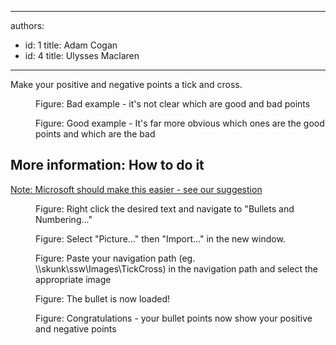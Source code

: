 

---
authors:
  - id: 1
    title: Adam Cogan
  - id: 4
    title: Ulysses Maclaren
---




<span class='intro'> Make your positive and negative points a tick and cross. 
 </span>


  <dl>
    <dt><img alt="" src="/Communication/RulesToBetterPowerpointPresentations/PublishingImages/TicksBad.jpg" /> </dt>
    <dd class="ms-rteCustom-FigureBad">Figure&#58; Bad example - it's not clear which are good and bad points </dd>
</dl>
<dl>
    <dt><img alt="" src="/Communication/RulesToBetterPowerpointPresentations/PublishingImages/TicksGood.jpg" /> </dt>
    <dd class="ms-rteCustom-FigureGood">Figure&#58; Good example - It's far more obvious which ones are the good points and which are the bad </dd>
</dl>
<dt>
<h2>More information&#58; How to do it</h2>
<p><a shape="rect" href="http&#58;//www.ssw.com.au/ssw/Standards/BetterSoftwareSuggestions/Office.aspx#RulesTicksCross">Note&#58; Microsoft should make this easier - see our suggestion</a></p>
<dl>
    <dt><img alt="" src="/Communication/RulesToBetterPowerpointPresentations/PublishingImages/RulesBullets01.jpg" /> </dt>
    <dd class="ms-rteCustom-FigureNormal">Figure&#58; Right click the desired text and navigate to &quot;Bullets and Numbering...&quot; </dd>
</dl>
<dl>
    <dt><img alt="" src="/Communication/RulesToBetterPowerpointPresentations/PublishingImages/RulesBullets02.jpg" /> </dt>
    <dd class="ms-rteCustom-FigureNormal">Figure&#58; Select &quot;Picture...&quot; then &quot;Import...&quot; in the new window. </dd>
</dl>
<dl>
    <dt><img alt="" src="/Communication/RulesToBetterPowerpointPresentations/PublishingImages/RulesBullets03.jpg" /> </dt>
    <dd class="ms-rteCustom-FigureNormal">Figure&#58; Paste your navigation path (eg. \\skunk\ssw\Images\TickCross) in the navigation path and select the appropriate image </dd>
</dl>
<dl>
    <dt><img alt="" src="/Communication/RulesToBetterPowerpointPresentations/PublishingImages/RulesBullets04.jpg" /> </dt>
    <dd class="ms-rteCustom-FigureNormal">Figure&#58; The bullet is now loaded! </dd>
</dl>
<dl>
    <dt><img alt="" src="/Communication/RulesToBetterPowerpointPresentations/PublishingImages/RulesBullets05.jpg" /> </dt>
    <dd class="ms-rteCustom-FigureNormal">Figure&#58; Congratulations - your bullet points now show your positive and negative points</dd>
</dl>
<dl></dl>
    </dt>



